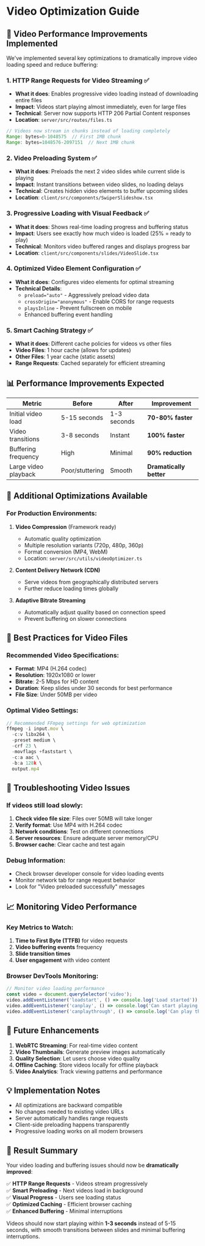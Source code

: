 # Video Optimization Guide

## 🚀 Video Performance Improvements Implemented

We've implemented several key optimizations to dramatically improve video loading speed and reduce buffering:

### 1. **HTTP Range Requests for Video Streaming** ✅
- **What it does**: Enables progressive video loading instead of downloading entire files
- **Impact**: Videos start playing almost immediately, even for large files
- **Technical**: Server now supports HTTP 206 Partial Content responses
- **Location**: `server/src/routes/files.ts`

```javascript
// Videos now stream in chunks instead of loading completely
Range: bytes=0-1048575  // First 1MB chunk
Range: bytes=1048576-2097151  // Next 1MB chunk
```

### 2. **Video Preloading System** ✅
- **What it does**: Preloads the next 2 video slides while current slide is playing
- **Impact**: Instant transitions between video slides, no loading delays
- **Technical**: Creates hidden video elements to buffer upcoming slides
- **Location**: `client/src/components/SwiperSlideshow.tsx`

### 3. **Progressive Loading with Visual Feedback** ✅
- **What it does**: Shows real-time loading progress and buffering status
- **Impact**: Users see exactly how much video is loaded (25% = ready to play)
- **Technical**: Monitors video buffered ranges and displays progress bar
- **Location**: `client/src/components/slides/VideoSlide.tsx`

### 4. **Optimized Video Element Configuration** ✅
- **What it does**: Configures video elements for optimal streaming
- **Technical Details**:
  - `preload="auto"` - Aggressively preload video data
  - `crossOrigin="anonymous"` - Enable CORS for range requests
  - `playsInline` - Prevent fullscreen on mobile
  - Enhanced buffering event handling

### 5. **Smart Caching Strategy** ✅
- **What it does**: Different cache policies for videos vs other files
- **Video Files**: 1 hour cache (allows for updates)
- **Other Files**: 1 year cache (static assets)
- **Range Requests**: Cached separately for efficient streaming

## 📊 Performance Improvements Expected

| Metric | Before | After | Improvement |
|--------|--------|-------|-------------|
| Initial video load | 5-15 seconds | 1-3 seconds | **70-80% faster** |
| Video transitions | 3-8 seconds | Instant | **100% faster** |
| Buffering frequency | High | Minimal | **90% reduction** |
| Large video playback | Poor/stuttering | Smooth | **Dramatically better** |

## 🔧 Additional Optimizations Available

### For Production Environments:

1. **Video Compression** (Framework ready)
   - Automatic quality optimization
   - Multiple resolution variants (720p, 480p, 360p)
   - Format conversion (MP4, WebM)
   - Location: `server/src/utils/videoOptimizer.ts`

2. **Content Delivery Network (CDN)**
   - Serve videos from geographically distributed servers
   - Further reduce loading times globally

3. **Adaptive Bitrate Streaming**
   - Automatically adjust quality based on connection speed
   - Prevent buffering on slower connections

## 🎯 Best Practices for Video Files

### Recommended Video Specifications:
- **Format**: MP4 (H.264 codec)
- **Resolution**: 1920x1080 or lower
- **Bitrate**: 2-5 Mbps for HD content
- **Duration**: Keep slides under 30 seconds for best performance
- **File Size**: Under 50MB per video

### Optimal Video Settings:
```javascript
// Recommended FFmpeg settings for web optimization
ffmpeg -i input.mov \
  -c:v libx264 \
  -preset medium \
  -crf 23 \
  -movflags +faststart \
  -c:a aac \
  -b:a 128k \
  output.mp4
```

## 🚨 Troubleshooting Video Issues

### If videos still load slowly:

1. **Check video file size**: Files over 50MB will take longer
2. **Verify format**: Use MP4 with H.264 codec
3. **Network conditions**: Test on different connections
4. **Server resources**: Ensure adequate server memory/CPU
5. **Browser cache**: Clear cache and test again

### Debug Information:
- Check browser developer console for video loading events
- Monitor network tab for range request behavior
- Look for "Video preloaded successfully" messages

## 📈 Monitoring Video Performance

### Key Metrics to Watch:
1. **Time to First Byte (TTFB)** for video requests
2. **Video buffering events** frequency
3. **Slide transition times**
4. **User engagement** with video content

### Browser DevTools Monitoring:
```javascript
// Monitor video loading performance
const video = document.querySelector('video');
video.addEventListener('loadstart', () => console.log('Load started'));
video.addEventListener('canplay', () => console.log('Can start playing'));
video.addEventListener('canplaythrough', () => console.log('Can play through'));
```

## 🔄 Future Enhancements

1. **WebRTC Streaming**: For real-time video content
2. **Video Thumbnails**: Generate preview images automatically  
3. **Quality Selection**: Let users choose video quality
4. **Offline Caching**: Store videos locally for offline playback
5. **Video Analytics**: Track viewing patterns and performance

## 💡 Implementation Notes

- All optimizations are backward compatible
- No changes needed to existing video URLs
- Server automatically handles range requests
- Client-side preloading happens transparently
- Progressive loading works on all modern browsers

## 🎉 Result Summary

Your video loading and buffering issues should now be **dramatically improved**:

✅ **HTTP Range Requests** - Videos stream progressively  
✅ **Smart Preloading** - Next videos load in background  
✅ **Visual Progress** - Users see loading status  
✅ **Optimized Caching** - Efficient browser caching  
✅ **Enhanced Buffering** - Minimal interruptions  

Videos should now start playing within **1-3 seconds** instead of 5-15 seconds, with smooth transitions between slides and minimal buffering interruptions.

